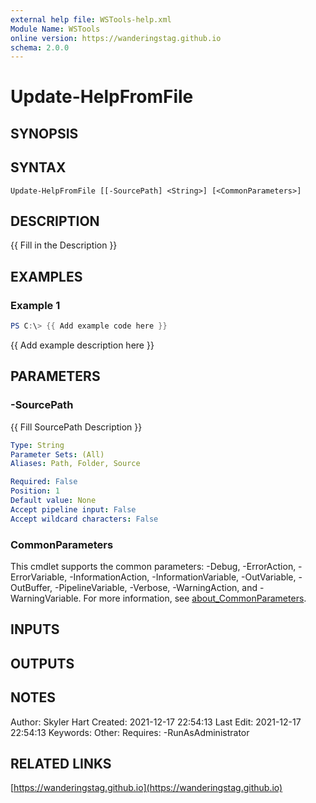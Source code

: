 ```yaml
---
external help file: WSTools-help.xml
Module Name: WSTools
online version: https://wanderingstag.github.io
schema: 2.0.0
---
```


# Update-HelpFromFile

## SYNOPSIS

## SYNTAX

```
Update-HelpFromFile [[-SourcePath] <String>] [<CommonParameters>]
```

## DESCRIPTION
{{ Fill in the Description }}

## EXAMPLES

### Example 1
```powershell
PS C:\> {{ Add example code here }}
```

{{ Add example description here }}

## PARAMETERS

### -SourcePath
{{ Fill SourcePath Description }}

```yaml
Type: String
Parameter Sets: (All)
Aliases: Path, Folder, Source

Required: False
Position: 1
Default value: None
Accept pipeline input: False
Accept wildcard characters: False
```

### CommonParameters
This cmdlet supports the common parameters: -Debug, -ErrorAction, -ErrorVariable, -InformationAction, -InformationVariable, -OutVariable, -OutBuffer, -PipelineVariable, -Verbose, -WarningAction, and -WarningVariable. For more information, see [about_CommonParameters](http://go.microsoft.com/fwlink/?LinkID=113216).

## INPUTS

## OUTPUTS

## NOTES
Author: Skyler Hart
Created: 2021-12-17 22:54:13
Last Edit: 2021-12-17 22:54:13
Keywords:
Other:
Requires:
    -RunAsAdministrator

## RELATED LINKS

[https://wanderingstag.github.io](https://wanderingstag.github.io)

